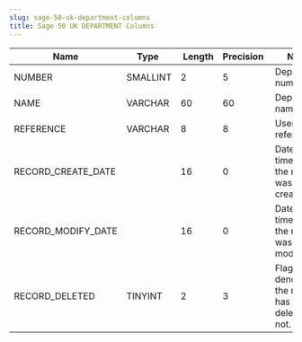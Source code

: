 ```yaml
---
slug: sage-50-uk-department-columns
title: Sage 50 UK DEPARTMENT Columns
---
```

| Name | Type  |  Length | Precision  |  Notes  | Example |
| --- | --- | --- | --- | --- | --- |
| NUMBER | SMALLINT | 2 | 5 | Department number | 0 |
| NAME | VARCHAR | 60 | 60 | Department name | Default |
| REFERENCE | VARCHAR | 8 | 8 | User reference | 0 |
| RECORD_CREATE_DATE |  | 16 | 0 | Date and time when the record was created. | 04/08/2017 14:18:51 |
| RECORD_MODIFY_DATE |  | 16 | 0 | Date and time when the record was modified. | 04/08/2017 14:18:51 |
| RECORD_DELETED | TINYINT | 2 | 3 | Flag denoting if the record has been deleted or not. | 0 |
